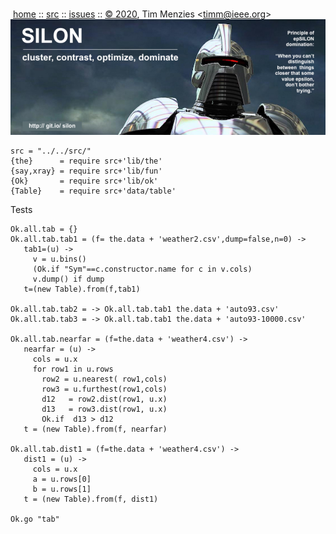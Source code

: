 <a name=top></a><p>       
&nbsp;[home](http://git.io/silon) ::
[src](https://github.com/timm/silon/raw/master/src) ::
[issues](http://git.io/silon) ::
<a href="https://github.com/timm/silon/raw/master/raw/master/LICENSE.md">&copy; 2020</a>,
Tim Menzies
<<a href="mailto:timm@ieee.org">timm&commat;ieee.org</a>>
<br>
[<img width=900 src="https://github.com/timm/silon/raw/master/etc/img/banner.jpg">](http://git.io/silon)<br>


    src = "../../src/"
    {the}      = require src+'lib/the'
    {say,xray} = require src+'lib/fun'
    {Ok}       = require src+'lib/ok'
    {Table}    = require src+'data/table'

Tests

    Ok.all.tab = {}
    Ok.all.tab.tab1 = (f= the.data + 'weather2.csv',dump=false,n=0) ->
       tab1=(u) ->
         v = u.bins()
         (Ok.if "Sym"==c.constructor.name for c in v.cols)
         v.dump() if dump
       t=(new Table).from(f,tab1)

    Ok.all.tab.tab2 = -> Ok.all.tab.tab1 the.data + 'auto93.csv'
    Ok.all.tab.tab3 = -> Ok.all.tab.tab1 the.data + 'auto93-10000.csv'

    Ok.all.tab.nearfar = (f=the.data + 'weather4.csv') ->
       nearfar = (u) ->
         cols = u.x
         for row1 in u.rows
           row2 = u.nearest( row1,cols)
           row3 = u.furthest(row1,cols)
           d12   = row2.dist(row1, u.x)
           d13   = row3.dist(row1, u.x)
           Ok.if  d13 > d12
       t = (new Table).from(f, nearfar) 

    Ok.all.tab.dist1 = (f=the.data + 'weather4.csv') ->
       dist1 = (u) ->
         cols = u.x 
         a = u.rows[0]
         b = u.rows[1]
       t = (new Table).from(f, dist1)

    Ok.go "tab"
